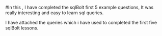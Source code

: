 #In this , I have completed the sqlBolt first 5 example questions, It was really interesting and easy to learn sql queries.

I have attached the queries which i have used to completed the first five sqlBolt lessons.